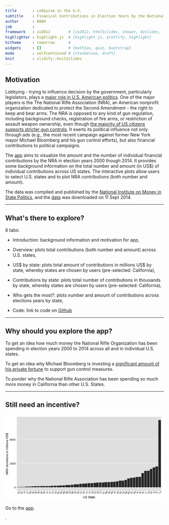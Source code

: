 ```yaml
---
title       : Lobbyism in the U.S.  
subtitle    : Finanical Contributions in Election Years by the National Rifle Association
author      : B00H
job         : 
framework   : io2012        # {io2012, html5slides, shower, dzslides, ...}
highlighter : highlight.js  # {highlight.js, prettify, highlight}
hitheme     : tomorrow      # 
widgets     : []            # {mathjax, quiz, bootstrap}
mode        : selfcontained # {standalone, draft}
knit        : slidify::knit2slides
---
```


## Motivation

Lobbying - trying to influence decision by the government, particularly legislators, plays a [major role in U.S. American politics](http://topics.nytimes.com/top/reference/timestopics/subjects/l/lobbying_and_lobbyists/index.html). One of the major players is the The National Rifle Association (NRA), an American nonprofit organization dedicated to protect the Second Amendment - the right to keep and bear arms. The NRA is opposed to any kind of gun regulation, including background checks, registration of fire arms, or restriction of assault weapon ownership, even though [the majority of US citizens supports stricter gun controls](http://www.gallup.com/poll/1645/guns.aspx). It exerts its political influence not only through ads (e.g., the most recent campaign against former New York mayor Michael Bloomberg and his gun control efforts), but also financial contributions to political campaigns. 

The [app](http://noname.shinyapps.io/DataProducts) aims to visualize the amount and the number of individual financial contributions by the NRA in election years 2000 though 2014. It provides some background information on the total number and amount (in US$) of individual contributions across US states. The interactive plots allow users to select U.S. states and to plot NRA contributions (both number and amount). 

The data was compiled and published by the [National Institute on Money in State Politics](http://www.followthemoney.org/), and the [data](https://github.com/B00H/DataProducts) was downloaded on 11 Sept 2014. 

---

## What's there to explore?

6 tabs: 

* Introduction: background information and motivation for app,

* Overview: plots total contributions (both number and amount) across U.S. states,

* US$ by state: plots total amount of contributions in millions US$ by state, whereby states are chosen by users (pre-selected: California),

* Contributions by state: plots total number of contributions in thousands by state, whereby states are chosen by users (pre-selected: California),

* Who gets the most?: plots number and amount of contributions across elections years by state,

* Code: link to code on [Github](https://github.com/B00H/DataProducts)

---

## Why should you explore the app? 

To get an idea how much money the National Rifle Organization has been spending in election years 2000 to 2014 across all and in individual U.S. states. 

To get an idea why Michael Bloomberg is investing a [significant amount of his private fortune](http://www.nytimes.com/2014/04/16/us/bloomberg-plans-a-50-million-challenge-to-the-nra.html?_r=0) to support gun control measures.

To ponder why the National Rifle Association has been spending so much more money in California than other U.S. States. 

---

## Still need an incentive? 



![plot of chunk plot](assets/fig/plot.png) 

Go to the [app](http://noname.shinyapps.io/DataProducts).


.


